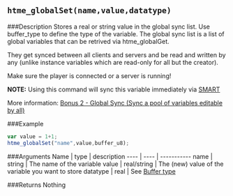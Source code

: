 ``htme_globalSet(name,value,datatype)``
--------------

###Description
Stores a real or string value in the global sync list.
Use buffer_type to define the type of the variable.
The global sync list is a list of global variables that can be retrived via htme_globalGet. 

They get synced between all clients and servers
and be read and written by any (unlike instance variables which are read-only for all but the creator).

Make sure the player is connected or a server is running!

**NOTE:** Using this command will sync this variable immediately via [SMART](concepts/synctypes)

More information: [Bonus 2 - Global Sync (Sync a pool of variables editable by all)](tutorial/14_globalsync)

###Example

```javascript
var value = 1+1;
htme_globalSet("name",value,buffer_u8);
```

###Arguments
Name | type | description
---- | ---- | -----------
name | string | The name of the variable
value | real/string | The (new) value of the variable you want to store
datatype | real | See [Buffer type](concepts/buffer)

###Returns
Nothing
